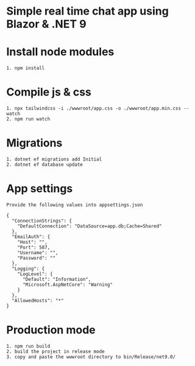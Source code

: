 # Simple real time chat app using Blazor & .NET 9 

# Install node modules
```
1. npm install
```

# Compile js & css
```
1. npx tailwindcss -i ./wwwroot/app.css -o ./wwwroot/app.min.css --watch
2. npm run watch
```

# Migrations
```
1. dotnet ef migrations add Initial
2. dotnet ef database update
```

# App settings
```
Provide the following values into appsettings.json

{
  "ConnectionStrings": {
    "DefaultConnection": "DataSource=app.db;Cache=Shared"
  },
  "EmailAuth": {
    "Host": "",
    "Port": 587,
    "Username": "",
    "Password": ""
  }, 
  "Logging": {
    "LogLevel": {
      "Default": "Information",
      "Microsoft.AspNetCore": "Warning"
    }
  },
  "AllowedHosts": "*"
}
```

# Production mode
```
1. npm run build
2. build the project in release mode
3. copy and paste the wwwroot directory to bin/Release/net9.0/
```